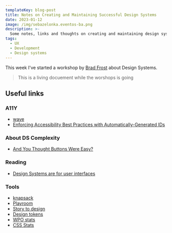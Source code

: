 ```yaml
---
templateKey: blog-post
title: Notes on Creating and Maintaining Successful Design Systems
date: 2023-01-12
image: /img/sebazelonka.eventos-ba.png
description: >-
  Some notes, links and thoughts on creating and maintaining design systems
tags:
  - UX
  - Development
  - Design systems
---
```


This week I've started a workshop by [Brad Frost](https://bradfrost.com/) about Design Systems.

> This is a living docuement while the worshops is going

## Useful links

### A11Y

- [wave](https://wave.webaim.org/extension/)
- [Enforcing Accessibility Best Practices with Automatically-Generated IDs](https://bradfrost.com/blog/post/enforcing-accessibility-best-practices-with-automatically-generated-ids/)

### About DS Complexity

- [And You Thought Buttons Were Easy?](https://medium.com/eightshapes-llc/and-you-thought-buttons-were-easy-26eb5b5c1871#:~:text=Our%20trip%20towards%20cohesiveness%20starts,case%2C%20weight%2C%20and%20size)

### Reading

- [Design Systems are for user interfaces ](https://bradfrost.com/blog/post/design-systems-are-for-user-interfaces/)

### Tools

- [knapsack](https://www.knapsack.cloud/)
- [Playroom](https://github.com/seek-oss/playroom)
- [Story to design](https://story.to.design/)
- [Design tokens](https://tokens.studio/)
- [WPO stats](https://wpostats.com/)
- [CSS Stats](https://cssstats.com/)
